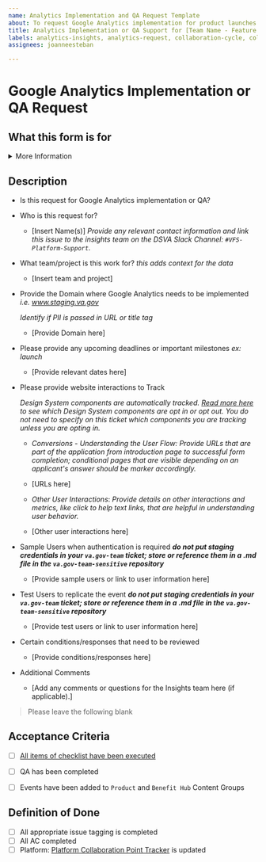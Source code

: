 ```yaml
---
name: Analytics Implementation and QA Request Template
about: To request Google Analytics implementation for product launches or iterations
title: Analytics Implementation or QA Support for [Team Name - Feature Name]
labels: analytics-insights, analytics-request, collaboration-cycle, collab-cycle-review, gtm
assignees: joanneesteban

---
```


# Google Analytics Implementation or QA Request

## What this form is for

<details>
<summary>More Information</summary>
<div>
    <br>
<p>Use this template to request Google Tag Manager and Google Analytics implementation or QA for your product. Please fill out all brackets.</p>
    
> _Please see the following information for implementation timeline:_
> New Teams: Implementation will usually be completed in 4 sprints:
> 
> - Sprint 1: Discovery/Orientation
> - Sprint 2: FE Implementation
> - Sprint 3: Tagging Implementation
> - Sprint 4: QA
> 
> All other teams: Implementation will usually be completed in 2 sprints
> 
> - Sprint 1: Discovery and FE Implementation
> - Sprint 2: Tagging Implementation and QA

For more information, please check out the [Google Tag Manager resources](https://github.com/department-of-veterans-affairs/va.gov-team/blob/master/platform/analytics/google-analytics/readme.md).

An example of a completed request template can be found [here](https://github.com/department-of-veterans-affairs/va.gov-team/issues/7199). A fully completed issue can help speed up the implementation process.
</div>
</details>

## Description
- Is this request for Google Analytics implementation or QA?


- Who is this request for?

    - [Insert Name(s)]
    _Provide any relevant contact information and link this issue to the insights team on the DSVA Slack Channel: `#VFS-Platform-Support`._
    
- What team/project is this work for?
    _this adds context for the data_
    
    - [Insert team and project]
    
- Provide the Domain where Google Analytics needs to be implemented
    _i.e. www.staging.va.gov_
    
    _Identify if PII is passed in URL or title tag_
    
    - [Provide Domain here]
- Please provide any upcoming deadlines or important milestones
    _ex: launch_
    
    - [Provide relevant dates here]

- Please provide website interactions to Track


    _Design System components are automatically tracked. [Read more here](https://github.com/department-of-veterans-affairs/va.gov-team/blob/master/platform/analytics/google-analytics/build-process-measuring-pageviews-and-events.md#other-important-things) to see which Design System components are opt in or opt out. You do not need to specify on this ticket which components you are tracking unless you are opting in._

    - *Conversions - Understanding the User Flow:* _Provide URLs that are part of the application from introduction page to successful form completion; conditional pages that are visible depending on an applicant's answer should be marker accordingly._
    
    - [URLs here]
    
    - *Other User Interactions*: _Provide details on other interactions and metrics, like click to help text links, that are helpful in understanding user behavior._
    
    - [Other user interactions here]

- Sample Users when authentication is required _**do not put staging credentials in your `va.gov-team` ticket; store or reference them in a .md file in the `va.gov-team-sensitive` repository**_

    - [Provide sample users or link to user information here]

- Test Users to replicate the event _**do not put staging credentials in your `va.gov-team` ticket; store or reference them in a .md file in the `va.gov-team-sensitive` repository**_

    - [Provide test users or link to user information here]

- Certain conditions/responses that need to be reviewed

    - [Provide conditions/responses here]

- Additional Comments

    - [Add any comments or questions for the Insights team here (if applicable).]

> Please leave the following blank

## Acceptance Criteria
- [ ] [All items of checklist have been executed](https://github.com/department-of-veterans-affairs/va.gov-team/blob/master/teams/vsp/teams/insights-analytics/customer-support-guide-v2.md#%EF%B8%8F-checklist-before-closing-any-ticket)
- [ ] QA has been completed
- [ ] Events have been added to `Product` and `Benefit Hub` Content Groups


## Definition of Done
- [ ] All appropriate issue tagging is completed
- [ ] All AC completed
- [ ] Platform: [Platform Collaboration Point Tracker](https://docs.google.com/spreadsheets/d/1OgPyEvUlNF6EnaYMFAXJkV6FKOvZnlPnbOQ2fAJ7W7A/edit#gid=1116695886) is updated
